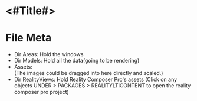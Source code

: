 #  <#Title#>

# File Meta
- Dir Areas:        Hold the windows
- Dir Models:       Hold all the data(going to be rendering)
- Assets:       
    (The images could be dragged into here directly and scaled.)
- Dir RealityViews: Hold Reality Composer Pro's assets
    (Click on any objects UNDER > PACKAGES > REALITYLTICONTENT to open the reality composer pro project)
    
